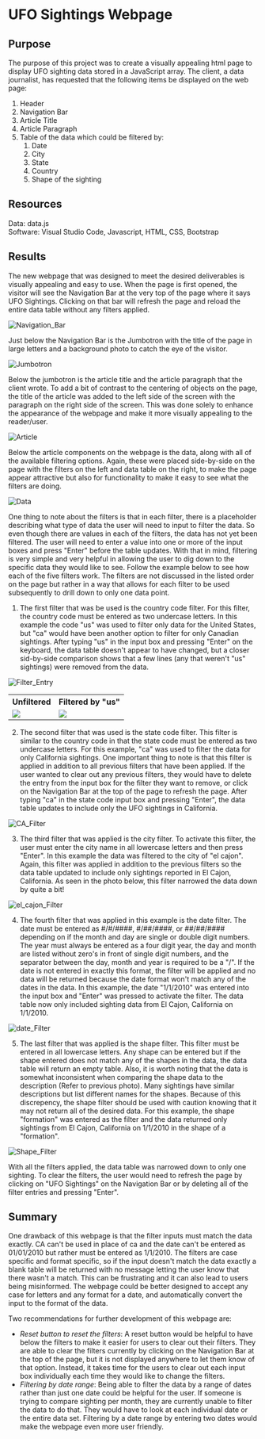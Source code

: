 # UFO Sightings Webpage

## Purpose
The purpose of this project was to create a visually appealing html page to display UFO sighting data stored in a JavaScript array.  The client, a data journalist, has requested that the following items be displayed on the web page:

1. Header
2. Navigation Bar
3. Article Title
4. Article Paragraph
5. Table of the data which could be filtered by:
    1. Date
    2. City
    3. State
    4. Country 
    5. Shape of the sighting

## Resources
Data: data.js</br>
Software: Visual Studio Code, Javascript, HTML, CSS, Bootstrap

## Results
The new webpage that was designed to meet the desired deliverables is visually appealing and easy to use.  When the page is first opened, the visitor will see the Navigation Bar at the very top of the page where it says UFO Sightings.  Clicking on that bar will refresh the page and reload the entire data table without any filters applied. 

![Navigation_Bar](Results/Navigation_Bar.png)

Just below the Navigation Bar is the Jumbotron with the title of the page in large letters and a background photo to catch the eye of the visitor.  

![Jumbotron](Results/Jumbotron.png)

Below the jumbotron is the article title and the article paragraph that the client wrote.  To add a bit of contrast to the centering of objects on the page, the title of the article was added to the left side of the screen with the paragraph on the right side of the screen.  This was done solely to enhance the appearance of the webpage and make it more visually appealing to the reader/user.

![Article](Results/Article.png)

Below the article components on the webpage is the data, along with all of the available filtering options.  Again, these were placed side-by-side on the page with the filters on the left and data table on the right, to make the page appear attractive but also for functionality to make it easy to see what the filters are doing.

![Data](Results/Data.png)

One thing to note about the filters is that in each filter, there is a placeholder describing what type of data the user will need to input to filter the data.  So even though there are values in each of the filters, the data has not yet been filtered.  The user will need to enter a value into one or more of the input boxes and press "Enter" before the table updates.  With that in mind, filtering is very simple and very helpful in allowing the user to dig down to the specific data they would like to see.  Follow the example below to see how each of the five filters work.  The filters are not discussed in the listed order on the page but rather in a way that allows for each filter to be used subsequently to drill down to only one data point.

1. The first filter that was be used is the country code filter.  For this filter, the country code must be entered as two undercase letters.  In this example the code "us" was used to filter only data for the United States, but "ca" would have been another option to filter for only Canadian sightings.  After typing "us" in the input box and pressing "Enter" on the keyboard, the data table doesn't appear to have changed, but a closer sid-by-side comparison shows that a few lines (any that weren't "us" sightings) were removed from the data.

![Filter_Entry](Results/us_filter_entry.png)

<table>
    <tr>
        <th> Unfiltered </th>
        <th> Filtered by "us" </th>
    </tr>
    <tr> 
        <td>
            <img src="Results/All_Filter.png"/>
        </td>
        <td> 
            <img src="Results/US_Filter.png"/>
        </td>
    </tr>
</table>

2. The second filter that was used is the state code filter.  This filter is similar to the country code in that the state code must be entered as two undercase letters.  For this example, "ca" was used to filter the data for only California sightings.  One important thing to note is that this filter is applied in addition to all previous filters that have been applied.  If the user wanted to clear out any previous filters, they would have to delete the entry from the input box for the filter they want to remove, or click on the Navigation Bar at the top of the page to refresh the page.  After typing "ca" in the state code input box and pressing "Enter", the data table updates to include only the UFO sightings in California.

![CA_Filter](Results/CA_Filter.png)

3. The third filter that was applied is the city filter.  To activate this filter, the user must enter the city name in all lowercase letters and then press "Enter".  In this example the data was filtered to the city of "el cajon".  Again, this filter was applied in addition to the previous filters so the data table updated to include only sightings reported in El Cajon, California.  As seen in the photo below, this filter narrowed the data down by quite a bit!

![el_cajon_Filter](Results/el_cajon_Filter.png)

4. The fourth filter that was applied in this example is the date filter.  The date must be entered as #/#/####, #/##/####, or ##/##/#### depending on if the month and day are single or double digit numbers.   The year must always be entered as a four digit year, the day and month are listed without zero's in front of single digit numbers, and the separator between the day, month and year is required to be a "/".  If the date is not entered in exactly this format, the filter will be applied and no data will be returned because the date format won't match any of the dates in the data.  In this example, the date "1/1/2010" was entered into the input box and "Enter" was pressed to activate the filter.  The data table now only included sighting data from El Cajon, California on 1/1/2010.

![date_Filter](Results/date_Filter.png)

5. The last filter that was applied is the shape filter.  This filter must be entered in all lowercase letters.  Any shape can be entered but if the shape entered does not match any of the shapes in the data, the data table will return an empty table.  Also, it is worth noting that the data is somewhat inconsistent when comparing the shape data to the description (Refer to previous photo).  Many sightings have similar descriptions but list different names for the shapes.  Because of this discrepency, the shape filter should be used with caution knowing that it may not return all of the desired data.  For this example, the shape "formation" was entered as the filter and the data returned only sightings from El Cajon, California on 1/1/2010 in the shape of a "formation".

![Shape_Filter](Results/Shape_Filter.png)

With all the filters applied, the data table was narrowed down to only one sighting.  To clear the filters, the user would need to refresh the page by clicking on "UFO Sightings" on the Navigation Bar or by deleting all of the filter entries and pressing "Enter".

## Summary
One drawback of this webpage is that the filter inputs must match the data exactly.  CA can't be used in place of ca and the date can't be entered as 01/01/2010 but rather must be entered as 1/1/2010.  The filters are case specific and format specific, so if the input doesn't match the data exactly a blank table will be returned with no message letting the user know that there wasn't a match.  This can be frustrating and it can also lead to users being misinformed. The webpage could be better designed to accept any case for letters and any format for a date, and automatically convert the input to the format of the data.

Two recommendations for further development of this webpage are:
    
- *Reset button to reset the filters*:  A reset button would be helpful to have below the filters to make it easier for users to clear out their filters.  They are able to clear the filters currently by clicking on the Navigation Bar at the top of the page, but it is not displayed anywhere to let them know of that option.  Instead, it takes time for the users to clear out each input box individually each time they would like to change the filters.
- *Filtering by date range*:  Being able to filter the data by a range of dates rather than just one date could be helpful for the user.  If someone is trying to compare sighting per month, they are currently unable to filter the data to do that.  They would have to look at each individual date or the entire data set.  Filtering by a date range by entering two dates would make the webpage even more user friendly.
